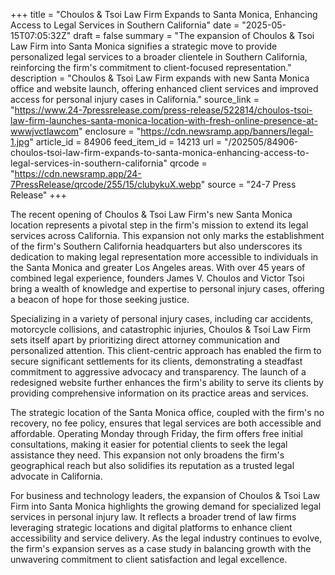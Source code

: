 +++
title = "Choulos & Tsoi Law Firm Expands to Santa Monica, Enhancing Access to Legal Services in Southern California"
date = "2025-05-15T07:05:32Z"
draft = false
summary = "The expansion of Choulos & Tsoi Law Firm into Santa Monica signifies a strategic move to provide personalized legal services to a broader clientele in Southern California, reinforcing the firm's commitment to client-focused representation."
description = "Choulos & Tsoi Law Firm expands with new Santa Monica office and website launch, offering enhanced client services and improved access for personal injury cases in California."
source_link = "https://www.24-7pressrelease.com/press-release/522814/choulos-tsoi-law-firm-launches-santa-monica-location-with-fresh-online-presence-at-wwwjvctlawcom"
enclosure = "https://cdn.newsramp.app/banners/legal-1.jpg"
article_id = 84906
feed_item_id = 14213
url = "/202505/84906-choulos-tsoi-law-firm-expands-to-santa-monica-enhancing-access-to-legal-services-in-southern-california"
qrcode = "https://cdn.newsramp.app/24-7PressRelease/qrcode/255/15/clubykuX.webp"
source = "24-7 Press Release"
+++

<p>The recent opening of Choulos & Tsoi Law Firm's new Santa Monica location represents a pivotal step in the firm's mission to extend its legal services across California. This expansion not only marks the establishment of the firm's Southern California headquarters but also underscores its dedication to making legal representation more accessible to individuals in the Santa Monica and greater Los Angeles areas. With over 45 years of combined legal experience, founders James V. Choulos and Victor Tsoi bring a wealth of knowledge and expertise to personal injury cases, offering a beacon of hope for those seeking justice.</p><p>Specializing in a variety of personal injury cases, including car accidents, motorcycle collisions, and catastrophic injuries, Choulos & Tsoi Law Firm sets itself apart by prioritizing direct attorney communication and personalized attention. This client-centric approach has enabled the firm to secure significant settlements for its clients, demonstrating a steadfast commitment to aggressive advocacy and transparency. The launch of a redesigned website further enhances the firm's ability to serve its clients by providing comprehensive information on its practice areas and services.</p><p>The strategic location of the Santa Monica office, coupled with the firm's no recovery, no fee policy, ensures that legal services are both accessible and affordable. Operating Monday through Friday, the firm offers free initial consultations, making it easier for potential clients to seek the legal assistance they need. This expansion not only broadens the firm's geographical reach but also solidifies its reputation as a trusted legal advocate in California.</p><p>For business and technology leaders, the expansion of Choulos & Tsoi Law Firm into Santa Monica highlights the growing demand for specialized legal services in personal injury law. It reflects a broader trend of law firms leveraging strategic locations and digital platforms to enhance client accessibility and service delivery. As the legal industry continues to evolve, the firm's expansion serves as a case study in balancing growth with the unwavering commitment to client satisfaction and legal excellence.</p>